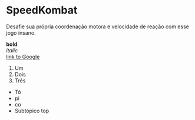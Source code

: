# SpeedKombat
Desafie sua própria coordenação motora e velocidade de reação com esse jogo insano.

**bold**   
*italic*    
[link to Google](https://google.com)   

1. Um   
2. Dois   
3. Três   

- Tó   
- pi   
- co   
 - Subtópico top
